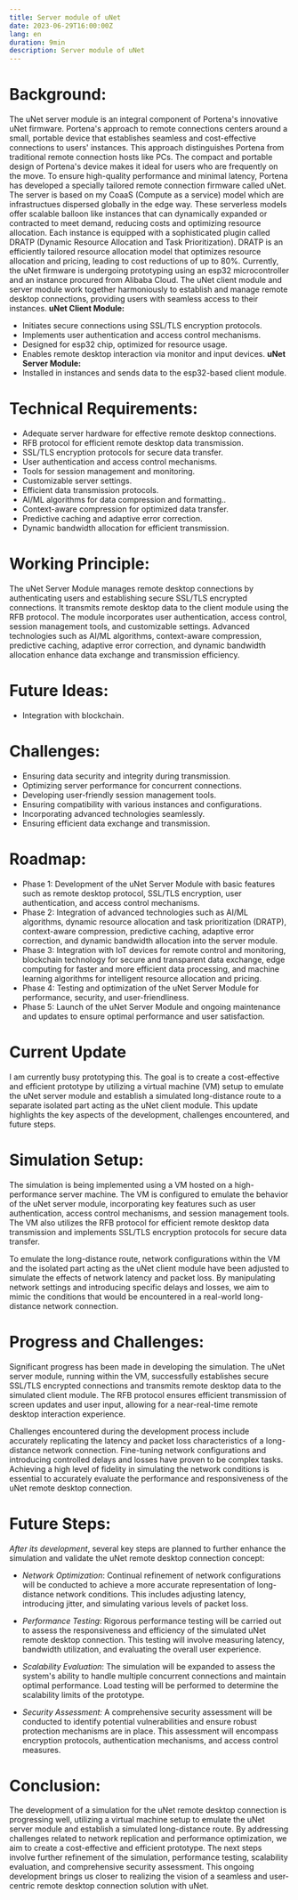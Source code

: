 ```yaml
---
title: Server module of uNet
date: 2023-06-29T16:00:00Z
lang: en
duration: 9min
description: Server module of uNet
---
```


# **Background:** 
The uNet server module is an integral component of Portena's innovative uNet firmware. Portena's approach to remote connections centers around a small, portable device that establishes seamless and cost-effective connections to users' instances. This approach distinguishes Portena from traditional remote connection hosts like PCs. The compact and portable design of Portena's device makes it ideal for users who are frequently on the move. To ensure high-quality performance and minimal latency, Portena has developed a specially tailored remote connection firmware called uNet. The server is based on my CoaaS (Compute as a service) model which are infrastructues dispersed globally in the edge way. These serverless models offer scalable balloon like instances that can dynamically expanded or contracted to meet demand, reducing costs and optimizing resource allocation. Each instance is equipped with a sophisticated plugin called DRATP (Dynamic Resource Allocation and Task Prioritization). DRATP is an efficiently tailored resource allocation model that optimizes resource allocation and pricing, leading to cost reductions of up to 80%. Currently, the uNet firmware is undergoing prototyping using an esp32 microcontroller and an instance procured from Alibaba Cloud. The uNet client module and server module work together harmoniously to establish and manage remote desktop connections, providing users with seamless access to their instances.
**uNet Client Module:**
  - Initiates secure connections using SSL/TLS encryption protocols.
  - Implements user authentication and access control mechanisms.
  - Designed for esp32 chip, optimized for resource usage.
  - Enables remote desktop interaction via monitor and input devices.
**uNet Server Module:**
  - Installed in instances and sends data to the esp32-based client module.

# **Technical Requirements:**
  - Adequate server hardware for effective remote desktop connections.
  - RFB protocol for efficient remote desktop data transmission.
  - SSL/TLS encryption protocols for secure data transfer.
  - User authentication and access control mechanisms.
  - Tools for session management and monitoring.
  - Customizable server settings.
  - Efficient data transmission protocols.
  - AI/ML algorithms for data compression and formatting..
  - Context-aware compression for optimized data transfer.
  - Predictive caching and adaptive error correction.
  - Dynamic bandwidth allocation for efficient transmission.

# **Working Principle:** 
The uNet Server Module manages remote desktop connections by authenticating users and establishing secure SSL/TLS encrypted connections. It transmits remote desktop data to the client module using the RFB protocol. The module incorporates user authentication, access control, session management tools, and customizable settings. Advanced technologies such as AI/ML algorithms, context-aware compression, predictive caching, adaptive error correction, and dynamic bandwidth allocation enhance data exchange and transmission efficiency.

# **Future Ideas:**
  - Integration with blockchain.

# **Challenges:**
  - Ensuring data security and integrity during transmission.
  - Optimizing server performance for concurrent connections.
  - Developing user-friendly session management tools.
  - Ensuring compatibility with various instances and configurations.
  - Incorporating advanced technologies seamlessly.
  - Ensuring efficient data exchange and transmission.
# **Roadmap:**
  - Phase 1: Development of the uNet Server Module with basic features such as remote desktop protocol, SSL/TLS encryption, user authentication, and access control mechanisms.
  - Phase 2: Integration of advanced technologies such as AI/ML algorithms, dynamic resource allocation and task prioritization (DRATP), context-aware compression, predictive caching, adaptive error correction, and dynamic bandwidth allocation into the server module.
  - Phase 3: Integration with IoT devices for remote control and monitoring, blockchain technology for secure and transparent data exchange, edge computing for faster and more efficient data processing, and machine learning algorithms for intelligent resource allocation and pricing.
  - Phase 4: Testing and optimization of the uNet Server Module for performance, security, and user-friendliness.
  - Phase 5: Launch of the uNet Server Module and ongoing maintenance and updates to ensure optimal performance and user satisfaction.

# **Current Update**
I am currently busy prototyping this. The goal is to create a cost-effective and efficient prototype by utilizing a virtual machine (VM) setup to emulate the uNet server module and establish a simulated long-distance route to a separate isolated part acting as the uNet client module. This update highlights the key aspects of the development, challenges encountered, and future steps.

# **Simulation Setup:**
The simulation is being implemented using a VM hosted on a high-performance server machine. The VM is configured to emulate the behavior of the uNet server module, incorporating key features such as user authentication, access control mechanisms, and session management tools. The VM also utilizes the RFB protocol for efficient remote desktop data transmission and implements SSL/TLS encryption protocols for secure data transfer.

To emulate the long-distance route, network configurations within the VM and the isolated part acting as the uNet client module have been adjusted to simulate the effects of network latency and packet loss. By manipulating network settings and introducing specific delays and losses, we aim to mimic the conditions that would be encountered in a real-world long-distance network connection.

# **Progress and Challenges:**
Significant progress has been made in developing the simulation. The uNet server module, running within the VM, successfully establishes secure SSL/TLS encrypted connections and transmits remote desktop data to the simulated client module. The RFB protocol ensures efficient transmission of screen updates and user input, allowing for a near-real-time remote desktop interaction experience.

Challenges encountered during the development process include accurately replicating the latency and packet loss characteristics of a long-distance network connection. Fine-tuning network configurations and introducing controlled delays and losses have proven to be complex tasks. Achieving a high level of fidelity in simulating the network conditions is essential to accurately evaluate the performance and responsiveness of the uNet remote desktop connection.

# **Future Steps:**

*After its development*, several key steps are planned to further enhance the simulation and validate the uNet remote desktop connection concept:

  - *Network Optimization*: Continual refinement of network configurations will be conducted to achieve a more accurate representation of long-distance network conditions. This includes adjusting latency, introducing jitter, and simulating various levels of packet loss.

  - *Performance Testing*: Rigorous performance testing will be carried out to assess the responsiveness and efficiency of the simulated uNet remote desktop connection. This testing will involve measuring latency, bandwidth utilization, and evaluating the overall user experience.

  - *Scalability Evaluation*: The simulation will be expanded to assess the system's ability to handle multiple concurrent connections and maintain optimal performance. Load testing will be performed to determine the scalability limits of the prototype.

  - *Security Assessment:* A comprehensive security assessment will be conducted to identify potential vulnerabilities and ensure robust protection mechanisms are in place. This assessment will encompass encryption protocols, authentication mechanisms, and access control measures.

# **Conclusion**:
The development of a simulation for the uNet remote desktop connection is progressing well, utilizing a virtual machine setup to emulate the uNet server module and establish a simulated long-distance route. By addressing challenges related to network replication and performance optimization, we aim to create a cost-effective and efficient prototype. The next steps involve further refinement of the simulation, performance testing, scalability evaluation, and comprehensive security assessment. This ongoing development brings us closer to realizing the vision of a seamless and user-centric remote desktop connection solution with uNet.
